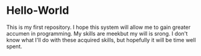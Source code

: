 # Hello-World
This is my first repository.
I hope this system will allow me to gain greater accumen in programming.
My skills are meekbut my will is srong. I don't know what I'll do with these acquired skills, but hopefully it will be time well spent.
